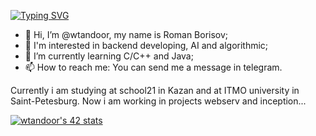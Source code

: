 [![Typing SVG](https://readme-typing-svg.herokuapp.com?color=F70000&background=E952FF00&vCenter=true&height=30&lines=Hello...%5Cn+How+are+you%3F%5Cn)](https://git.io/typing-svg)
- 👋 Hi, I’m @wtandoor, my name is Roman Borisov;
- 👀 I'm interested in backend developing, AI and algorithmic;
- 🌱 I’m currently learning C/C++ and Java;
- 📫 How to reach me: You can send me a message in telegram.

Currently i am studying at school21 in Kazan and at ITMO university in Saint-Petesburg. 
Now i am working in projects webserv and inception...


[![wtandoor's 42 stats](https://badge42.vercel.app/api/v2/cl252izkc000609jslnvrdeo6/stats?cursusId=21&coalitionId=102)](https://github.com/JaeSeoKim/badge42)
